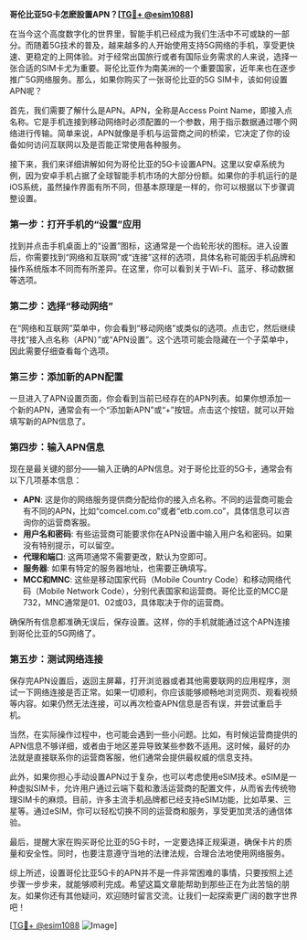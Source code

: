 **哥伦比亚5G卡怎麽設置APN？[[TG💪+ @esim1088](https://t.me/s/esim1088)]**

在当今这个高度数字化的世界里，智能手机已经成为我们生活中不可或缺的一部分。而随着5G技术的普及，越来越多的人开始使用支持5G网络的手机，享受更快速、更稳定的上网体验。对于经常出国旅行或者有国际业务需求的人来说，选择一张合适的SIM卡尤为重要。哥伦比亚作为南美洲的一个重要国家，近年来也在逐步推广5G网络服务。那么，如果你购买了一张哥伦比亚的5G SIM卡，该如何设置APN呢？

首先，我们需要了解什么是APN。APN，全称是Access Point Name，即接入点名称。它是手机连接到移动网络时必须配置的一个参数，用于指示数据通过哪个网络进行传输。简单来说，APN就像是手机与运营商之间的桥梁，它决定了你的设备如何访问互联网以及是否能正常使用各种服务。

接下来，我们来详细讲解如何为哥伦比亚的5G卡设置APN。这里以安卓系统为例，因为安卓手机占据了全球智能手机市场的大部分份额。如果你的手机运行的是iOS系统，虽然操作界面有所不同，但基本原理是一样的，你可以根据以下步骤调整设置。

### 第一步：打开手机的“设置”应用

找到并点击手机桌面上的“设置”图标，这通常是一个齿轮形状的图标。进入设置后，你需要找到“网络和互联网”或“连接”这样的选项，具体名称可能因手机品牌和操作系统版本不同而有所差异。在这里，你可以看到关于Wi-Fi、蓝牙、移动数据等选项。

### 第二步：选择“移动网络”

在“网络和互联网”菜单中，你会看到“移动网络”或类似的选项。点击它，然后继续寻找“接入点名称（APN）”或“APN设置”。这个选项可能会隐藏在一个子菜单中，因此需要仔细查看每个选项。

### 第三步：添加新的APN配置

一旦进入了APN设置页面，你会看到当前已经存在的APN列表。如果你想添加一个新的APN，通常会有一个“添加新APN”或“+”按钮。点击这个按钮，就可以开始填写新的APN信息了。

### 第四步：输入APN信息

现在是最关键的部分——输入正确的APN信息。对于哥伦比亚的5G卡，通常会有以下几项基本信息：

- **APN**: 这是你的网络服务提供商分配给你的接入点名称。不同的运营商可能会有不同的APN，比如“comcel.com.co”或者“etb.com.co”，具体信息可以咨询你的运营商客服。
- **用户名和密码**: 有些运营商可能要求你在APN设置中输入用户名和密码。如果没有特别提示，可以留空。
- **代理和端口**: 这两项通常不需要更改，默认为空即可。
- **服务器**: 如果有特定的服务器地址，也需要正确填写。
- **MCC和MNC**: 这些是移动国家代码（Mobile Country Code）和移动网络代码（Mobile Network Code），分别代表国家和运营商。哥伦比亚的MCC是732，MNC通常是01、02或03，具体取决于你的运营商。

确保所有信息都准确无误后，保存设置。这样，你的手机就能通过这个APN连接到哥伦比亚的5G网络了。

### 第五步：测试网络连接

保存完APN设置后，返回主屏幕，打开浏览器或者其他需要联网的应用程序，测试一下网络连接是否正常。如果一切顺利，你应该能够顺畅地浏览网页、观看视频等内容。如果仍然无法连接，可以再次检查APN信息是否有误，并尝试重启手机。

当然，在实际操作过程中，也可能会遇到一些小问题。比如，有时候运营商提供的APN信息不够详细，或者由于地区差异导致某些参数不适用。这时候，最好的办法就是直接联系你的运营商客服，他们通常会提供最权威的信息支持。

此外，如果你担心手动设置APN过于复杂，也可以考虑使用eSIM技术。eSIM是一种虚拟SIM卡，允许用户通过云端下载和激活运营商的配置文件，从而省去传统物理SIM卡的麻烦。目前，许多主流手机品牌都已经支持eSIM功能，比如苹果、三星等。通过eSIM，你可以轻松切换不同的运营商和服务，享受更加灵活的通信体验。

最后，提醒大家在购买哥伦比亚的5G卡时，一定要选择正规渠道，确保卡片的质量和安全性。同时，也要注意遵守当地的法律法规，合理合法地使用网络服务。

综上所述，设置哥伦比亚5G卡的APN并不是一件非常困难的事情，只要按照上述步骤一步步来，就能够顺利完成。希望这篇文章能帮助到那些正在为此苦恼的朋友。如果你还有其他疑问，欢迎随时留言交流。让我们一起探索更广阔的数字世界吧！

[[TG💪+ @esim1088](https://t.me/s/esim1088) ![Image](https://i.postimg.cc/4NQfJmqS/Snipaste-2025-05-13-00-14-12.png)]